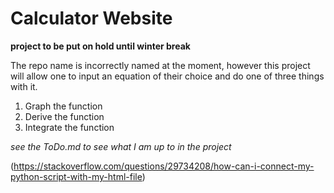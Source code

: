 # Calculator Website

**project to be put on hold until winter break**

The repo name is incorrectly named at the moment, however this project will allow one to input an equation of their choice and do one of three things with it.

1. Graph the function 
2. Derive the function
3. Integrate the function

_see the ToDo.md to see what I am up to in the project_

(https://stackoverflow.com/questions/29734208/how-can-i-connect-my-python-script-with-my-html-file)
